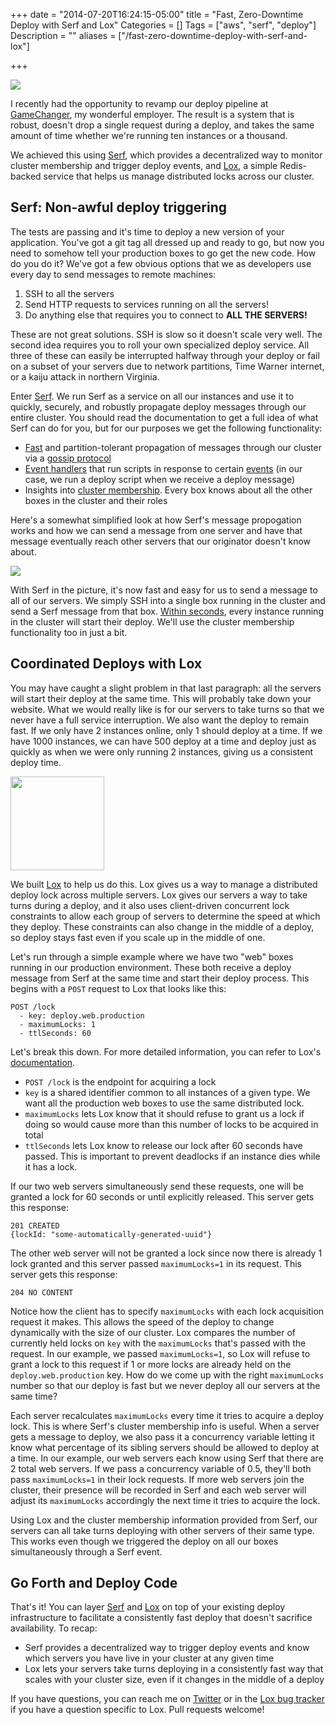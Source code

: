 +++
date = "2014-07-20T16:24:15-05:00"
title = "Fast, Zero-Downtime Deploy with Serf and Lox"
Categories = []
Tags = ["aws", "serf", "deploy"]
Description = ""
aliases = ["/fast-zero-downtime-deploy-with-serf-and-lox"]

+++

![](http://i.imgur.com/0UgPwSv.png)

I recently had the opportunity to revamp our deploy pipeline at [GameChanger](http://gc.com), my wonderful employer. The result is a system that is robust, doesn't drop a single request during a deploy, and takes the same amount of time whether we're running ten instances or a thousand.

We achieved this using [Serf](http://serfdom.io), which provides a decentralized way to monitor cluster membership and trigger deploy events, and [Lox](http://gamechanger.github.io/lox), a simple Redis-backed service that helps us manage distributed locks across our cluster.

## Serf: Non-awful deploy triggering

The tests are passing and it's time to deploy a new version of your application. You've got a git tag all dressed up and ready to go, but now you need to somehow tell your production boxes to go get the new code. How do you do it? We've got a few obvious options that we as developers use every day to send messages to remote machines:

1. SSH to all the servers <img src="http://i.imgur.com/EJMcYTL.png" alt="" title="" style="display: inline-block;">
1. Send HTTP requests to services running on all the servers! <img src="http://i.imgur.com/EJMcYTL.png" alt="" title="" style="display: inline-block;"><img src="http://i.imgur.com/EJMcYTL.png" alt="" title="" style="display: inline-block;">
1. Do anything else that requires you to connect to **ALL THE SERVERS!** <img src="http://i.imgur.com/EJMcYTL.png" alt="" title="" style="display: inline-block;"><img src="http://i.imgur.com/EJMcYTL.png" alt="" title="" style="display: inline-block;"><img src="http://i.imgur.com/EJMcYTL.png" alt="" title="" style="display: inline-block;">

These are not great solutions. SSH is slow so it doesn't scale very well. The second idea requires you to roll your own specialized deploy service. All three of these can easily be interrupted halfway through your deploy or fail on a subset of your servers due to network partitions, Time Warner internet, or a kaiju attack in northern Virginia.

Enter [Serf](http://serfdom.io). We run Serf as a service on all our instances and use it to quickly, securely, and robustly propagate deploy messages through our entire cluster. You should read the documentation to get a full idea of what Serf can do for you, but for our purposes we get the following functionality:

* [Fast](http://www.serfdom.io/docs/internals/simulator.html) and partition-tolerant propagation of messages through our cluster via a [gossip protocol](http://www.serfdom.io/docs/internals/gossip.html)
* [Event handlers](http://www.serfdom.io/docs/agent/event-handlers.html) that run scripts in response to certain [events](http://www.serfdom.io/docs/commands/event.html) (in our case, we run a deploy script when we receive a deploy message)
* Insights into [cluster membership](http://www.serfdom.io/docs/commands/members.html). Every box knows about all the other boxes in the cluster and their roles

Here's a somewhat simplified look at how Serf's message propogation works and how we can send a message from one server and have that message eventually reach other servers that our originator doesn't know about.

![](http://i.imgur.com/SkKJvJp.png)

With Serf in the picture, it's now fast and easy for us to send a message to all of our servers. We simply SSH into a single box running in the cluster and send a Serf message from that box. [Within seconds](http://www.serfdom.io/docs/internals/simulator.html), every instance running in the cluster will start their deploy. We'll use the cluster membership functionality too in just a bit.

## Coordinated Deploys with Lox

You may have caught a slight problem in that last paragraph: all the servers will start their deploy at the same time. This will probably take down your website. What we would really like is for our servers to take turns so that we never have a full service interruption. We also want the deploy to remain fast. If we only have 2 instances online, only 1 should deploy at a time. If we have 1000 instances, we can have 500 deploy at a time and deploy just as quickly as when we were only running 2 instances, giving us a consistent deploy time.

<img src="http://gamechanger.github.io/lox/images/logo.png" alt="" style="width: 150px;">

We built [Lox](http://gamechanger.github.io/lox) to help us do this. Lox gives us a way to manage a distributed deploy lock across multiple servers. Lox gives our servers a way to take turns during a deploy, and it also uses client-driven concurrent lock constraints to allow each group of servers to determine the speed at which they deploy. These constraints can also change in the middle of a deploy, so deploy stays fast even if you scale up in the middle of one.

Let's run through a simple example where we have two "web" boxes running in our production environment. These both receive a deploy message from Serf at the same time and start their deploy process. This begins with a `POST` request to Lox that looks like this:

```
POST /lock
  - key: deploy.web.production
  - maximumLocks: 1
  - ttlSeconds: 60
```

Let's break this down. For more detailed information, you can refer to Lox's [documentation](https://gamechanger.github.io/lox/docs/api.html).

* `POST /lock` is the endpoint for acquiring a lock
* `key` is a shared identifier common to all instances of a given type. We want all the production web boxes to use the same distributed lock.
* `maximumLocks` lets Lox know that it should refuse to grant us a lock if doing so would cause more than this number of locks to be acquired in total
* `ttlSeconds` lets Lox know to release our lock after 60 seconds have passed. This is important to prevent deadlocks if an instance dies while it has a lock.

If our two web servers simultaneously send these requests, one will be granted a lock for 60 seconds or until explicitly released. This server gets this response:

```
201 CREATED
{lockId: "some-automatically-generated-uuid"}
```

The other web server will not be granted a lock since now there is already 1 lock granted and this server passed `maximumLocks=1` in its request. This server gets this response:

```
204 NO CONTENT
```

Notice how the client has to specify `maximumLocks` with each lock acquisition request it makes. This allows the speed of the deploy to change dynamically with the size of our cluster. Lox compares the number of currently held locks on `key` with the `maximumLocks` that's passed with the request. In our example, we passed `maximumLocks=1`, so Lox will refuse to grant a lock to this request if 1 or more locks are already held on the `deploy.web.production` key. How do we come up with the right `maximumLocks` number so that our deploy is fast but we never deploy all our servers at the same time?

Each server recalculates `maximumLocks` every time it tries to acquire a deploy lock. This is where Serf's cluster membership info is useful. When a server gets a message to deploy, we also pass it a concurrency variable letting it know what percentage of its sibling servers should be allowed to deploy at a time. In our example, our web servers each know using Serf that there are 2 total web servers. If we pass a concurrency variable of 0.5, they'll both pass `maximumLocks=1` in their lock requests. If more web servers join the cluster, their presence will be recorded in Serf and each web server will adjust its `maximumLocks` accordingly the next time it tries to acquire the lock.

Using Lox and the cluster membership information provided from Serf, our servers can all take turns deploying with other servers of their same type. This works even though we triggered the deploy on all our boxes simultaneously through a Serf event.

## Go Forth and Deploy Code

That's it! You can layer [Serf](http://serfdom.io) and [Lox](http://gamechanger.github.io/lox) on top of your existing deploy infrastructure to facilitate a consistently fast deploy that doesn't sacrifice availability. To recap:

* Serf provides a decentralized way to trigger deploy events and know which servers you have live in your cluster at any given time
* Lox lets your servers take turns deploying in a consistently fast way that scales with your cluster size, even if it changes in the middle of a deploy

If you have questions, you can reach me on [Twitter](https://twitter.com/thieman) or in the [Lox bug tracker](https://github.com/gamechanger/lox/issues) if you have a question specific to Lox. Pull requests welcome!
